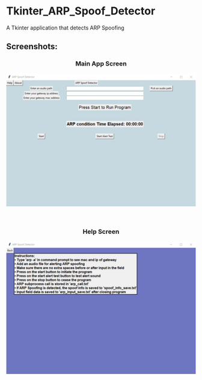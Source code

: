 # Tkinter_ARP_Spoof_Detector
 A Tkinter application that detects ARP Spoofing
 
 
 ## Screenshots: 
<h3 align = "center"> Main App Screen </h3>
 <p align ="center">
  <img src="images/tk_arp_main.jpg" width="800" title="Main App Screen">
</p><br>

 <h3 align = "center"> Help Screen </h3>
 <p align ="center"> 
 <img src="images/arp_help.jpg" width="800" title="Main App Screen">
</p>



